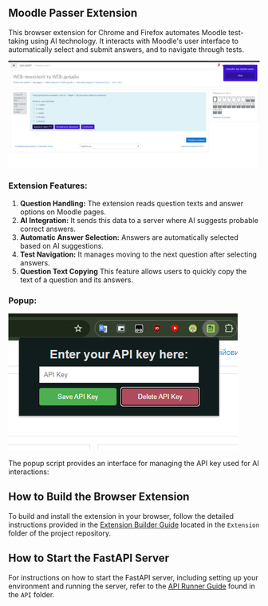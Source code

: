 ## Moodle Passer Extension 

This browser extension for Chrome and Firefox automates Moodle test-taking using AI technology. It interacts with Moodle's user interface to automatically select and submit answers, and to navigate through tests.

![moodle preview with extension expanding buttons](./img/content.png)

### Extension Features:

1. **Question Handling:** The extension reads question texts and answer options on Moodle pages.
2. **AI Integration:** It sends this data to a server where AI suggests probable correct answers.
3. **Automatic Answer Selection:** Answers are automatically selected based on AI suggestions.
4. **Test Navigation:** It manages moving to the next question after selecting answers.
5. **Question Text Copying** This feature allows users to quickly copy the text of a question and its answers.

### Popup:

![Popup preview](./img/popup.png)

The popup script provides an interface for managing the API key used for AI interactions:

## How to Build the Browser Extension

To build and install the extension in your browser, follow the detailed instructions provided in the [Extension Builder Guide](../Extension/Extension_Builder.md) located in the `Extension` folder of the project repository.

## How to Start the FastAPI Server

For instructions on how to start the FastAPI server, including setting up your environment and running the server, refer to the [API Runner Guide](../API/Api_Runner.md) found in the `API` folder.




